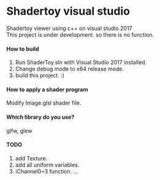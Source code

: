 # Shadertoy visual studio
Shadertoy viewer using c++ on visual studio 2017  
This project is under development. so there is no function.  

#### How to build
1. Run ShaderToy.sln with Visual Studio 2017 installed.  
2. Change debug mode to x64 release mode.  
3. build this project. :)

#### How to apply a shader program
Modify Image.glsl shader file.

#### Which library do you use?
glfw, glew


#### TODO
1. add Texture.
2. add all uniform variables.
3. iChannel0~3 function.
...
